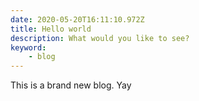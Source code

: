 ```yaml
---
date: 2020-05-20T16:11:10.972Z
title: Hello world
description: What would you like to see?
keyword:
    - blog
---
```


This is a brand new blog. Yay
